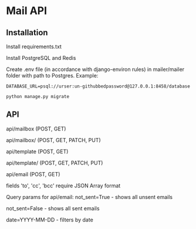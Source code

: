 # Mail API

## Installation
Install requirements.txt

Install PostgreSQL and Redis

Create .env file (in accordance with django-environ rules) in mailer/mailer folder with path to Postgres.
Example:
```
DATABASE_URL=psql://urser:un-githubbedpassword@127.0.0.1:8458/database
```

```
python manage.py migrate
```

## API
api/mailbox (POST, GET)

api/mailbox/<id> (POST, GET, PATCH, PUT)

api/template (POST, GET)

api/template/<id> (POST, GET, PATCH, PUT)

api/email (POST, GET)

fields 'to', 'cc', 'bcc' require JSON Array format

Query params for api/email:
not_sent=True - shows all unsent emails

not_sent=False - shows all sent emails

date=YYYY-MM-DD - filters by date

